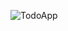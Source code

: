 
![TodoApp](https://github.com/maalik4567/TodoList-Web-Application/assets/117913994/015ec9a8-9d0e-4fed-9965-58ff444f57b4)

